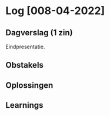 # Log [008-04-2022]
 
## Dagverslag (1 zin)
Eindpresentatie.

## Obstakels


## Oplossingen


## Learnings

